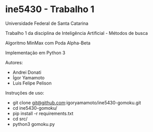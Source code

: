 # ine5430 - Trabalho 1
Universidade Federal de Santa Catarina

Trabalho 1 da disciplina de Inteligência Artificial - Métodos de busca

Algoritmo MinMax com Poda Alpha-Beta

Implementação em Python 3

Autores:
- Andrei Donati
- Ígor Yamamoto
- Luis Felipe Pelison

Instruções de uso:
- git clone git@github.com:igoryamamoto/ine5430-gomoku.git
- cd ine5430-gomoku/
- pip install -r requirements.txt
- cd src/
- python3 gomoku.py
